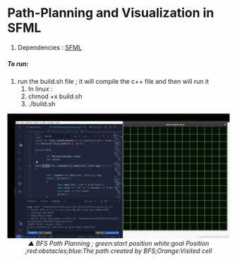 # Path-Planning and Visualization in SFML
1. Dependencies : [SFML](https://github.com/SFML/SFML)

##### To run:
1. run the build.sh file ; it will compile the c++ file and then will run it
    1. In linux :
    2. chmod +x build.sh
    3. ./build.sh
    

<div align='center'>

![BFS-animation](fig/sfmlBFS.gif)  
*▲ BFS Path Planning ; green:start position white:goal Position ;red:obstacles;blue:The path created by BFS;Orange:Visited cell*

</div>

